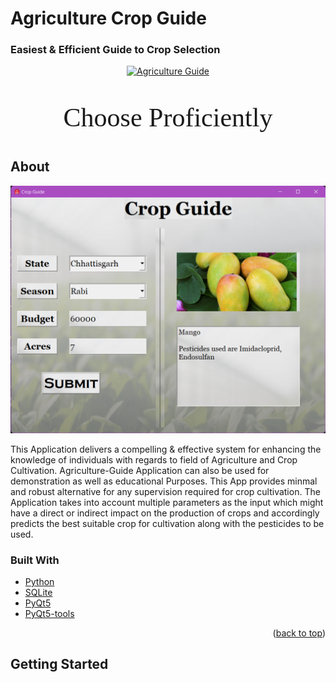 # Agriculture Crop Guide
### Easiest & Efficient Guide to Crop Selection

<p align="center">
  <a href="https://github.com/Shauryan23/Agriculture-Guide">
    <img src="https://user-images.githubusercontent.com/64647655/143258243-6554190b-5b3f-4a93-9902-49c3c793b948.png" alt="Agriculture Guide" width="200" />
  </a>
</p>
<p align="center" style="font-family:Cambria; font-size:300%;">Choose Proficiently</p>

## About

![Project Homepage Screenshot](/.github/images/Homepage_Screenshot.png)

This Application delivers a compelling & effective system for enhancing the knowledge of individuals 
with regards to field of Agriculture and Crop Cultivation. Agriculture-Guide Application can
also be used for demonstration as well as educational Purposes. This App provides minmal and robust alternative
for any supervision required for crop cultivation. The Application takes into account multiple
parameters as the input which might have a direct or indirect impact on the production of
crops and accordingly predicts the best suitable crop for cultivation along with the pesticides to be used.

### Built With

* [Python](https://www.python.org/)
* [SQLite](https://www.sqlite.org/index.html)
* [PyQt5](https://pypi.org/project/PyQt5/)
* [PyQt5-tools](https://pypi.org/project/pyqt5-tools/)

<p align="right">(<a href="#top">back to top</a>)</p>

## Getting Started

